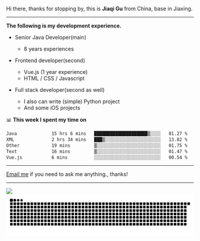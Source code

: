 Hi there, thanks for stopping by, this is **Jiaqi Gu** from China, base in Jiaxing.

---

**The following is my development experience.**

- Senior Java Developer(main)
  - 8 years experiences

- Frontend developer(second)
  - Vue.js (1 year experience)
  - HTML / CSS / Javascript
  
- Full stack developer(second as well)
  - I also can write (simple) Python project
  - And some iOS projects

📊 **This week I spent my time on**
<!--START_SECTION:waka-->

```text
Java             15 hrs 6 mins   ████████████████████▒░░░░   81.27 %
XML              2 hrs 34 mins   ███▒░░░░░░░░░░░░░░░░░░░░░   13.82 %
Other            19 mins         ▒░░░░░░░░░░░░░░░░░░░░░░░░   01.75 %
Text             16 mins         ▒░░░░░░░░░░░░░░░░░░░░░░░░   01.47 %
Vue.js           6 mins          ░░░░░░░░░░░░░░░░░░░░░░░░░   00.54 %
```

<!--END_SECTION:waka-->

---

[Email me](mailto:htk2klwgr@mozmail.com?subject=Hiring_from_GitHub) if you need to ask me anything., thanks!

---

![]( https://visitor-badge.glitch.me/badge?page_id=githubgujiaqi)
![]( https://github.com/droid-Q/droid-Q/raw/output/github-contribution-grid-snake.svg#gh-dark-mode-only)
